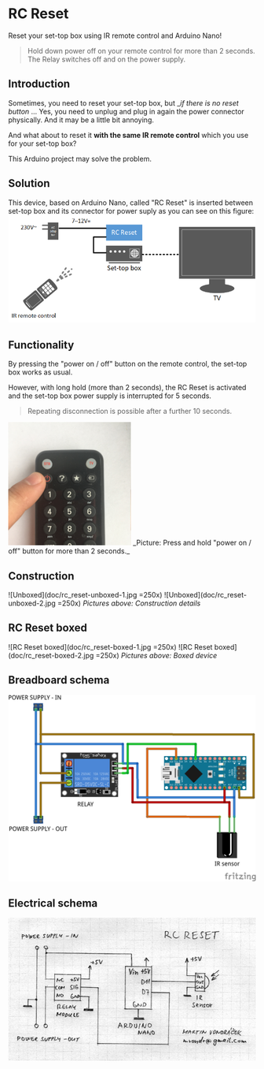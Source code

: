 
# RC Reset
Reset your set-top box using IR remote control and Arduino Nano!

> Hold down power off on your remote control for more than 2 seconds.  
> The Relay switches off and on the power supply.  

## Introduction

Sometimes, you need to reset your set-top box, but __if there is no reset button_ ... Yes, you need to unplug and plug in again the power connector physically.
And it may be a little bit annoying.

And what about to reset it **with the same IR remote control** which you use for your set-top box?

This Arduino project may solve the problem.

## Solution

This device, based on Arduino Nano, called "RC Reset" is inserted between set-top box and its connector for power suply as you can see on this figure:
![Overview schema](doc/rc_reset.png)

  

## Functionality

By pressing the "power on / off" button on the remote control, the set-top box works as usual.

However, with long hold (more than 2 seconds), the RC Reset is activated and the set-top box power supply is interrupted for 5 seconds.

> Repeating disconnection is possible after a further 10 seconds.

<img src="/doc/remote-control.jpg" alt="remote control" width="250">
_Picture: Press and hold "power on / off" button for more than 2 seconds._

## Construction
![Unboxed](doc/rc_reset-unboxed-1.jpg =250x)
![Unboxed](doc/rc_reset-unboxed-2.jpg =250x)
_Pictures above: Construction details_

## RC Reset boxed
![RC Reset boxed](doc/rc_reset-boxed-1.jpg =250x)
![RC Reset boxed](doc/rc_reset-boxed-2.jpg =250x)
_Pictures above: Boxed device_

## Breadboard schema
![Breadboard schema](doc/rc_reset_bb.png)

## Electrical schema
![Electrical schema](doc/rc_reset.jpeg)


